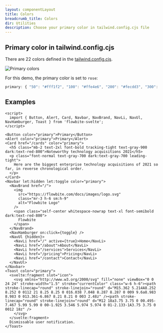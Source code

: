 ```yaml
---
layout: componentLayout
title: Colors 
breadcrumb_title: Colors
dir: Utilities
description: Choose your primary color in tailwind.config.cjs file
---
```


<script>
  import { TableProp, TableDefaultRow } from '../utils';
  import { A, Img, P } from '$lib';
</script>

## Primary color in tailwind.config.cjs

There are 22 colors defined in the <A href="https://github.com/themesberg/flowbite-svelte/blob/main/tailwind.config.cjs">tailwind.config.cjs</A>.

<Img src="/images/colors.webp" alt="Primary colors" class="flex justify-center rounded-lg p-8" />

For this demo, the primary color is set to `rose`:

<div class="w-full overflow-auto py-4">

```js example hideOutput
primary: { "50": "#fff1f2", "100": "#ffe4e6", "200": "#fecdd3", "300": "#fda4af", "400": "#fb7185", "500": "#f43f5e", "600": "#e11d48", "700": "#be123c", "800": "#9f1239", "900": "#881337" }
```

</div>

## Examples

```svelte example class="flex flex-col gap-4" hideScript
<script>
  import { Button, Alert, Card, Navbar, NavBrand, NavLi, NavUl, NavHamburger, Toast } from 'flowbite-svelte';
</script>

<Button color="primary">Primary</Button>
<Alert color="primary">Primary</Alert>
<Card href="/cards" color="primary">
  <h5 class="mb-2 text-2xl font-bold tracking-tight text-gray-900 dark:text-red-800">Noteworthy technology acquisitions 2021</h5>
  <p class="font-normal text-gray-700 dark:text-gray-700 leading-tight">
    Here are the biggest enterprise technology acquisitions of 2021 so far, in reverse chronological order.
  </p>
</Card>
<Navbar let:hidden let:toggle color="primary">
  <NavBrand href="/">
    <img
      src="https://flowbite.com/docs/images/logo.svg"
      class="mr-3 h-6 sm:h-9"
      alt="Flowbite Logo"
    />
    <span class="self-center whitespace-nowrap text-xl font-semibold dark:text-red-800">
      Flowbite
    </span>
  </NavBrand>
  <NavHamburger on:click={toggle} />
  <NavUl {hidden}>
    <NavLi href="/" active={true}>Home</NavLi>
    <NavLi href="/about">About</NavLi>
    <NavLi href="/services">Services</NavLi>
    <NavLi href="/pricing">Pricing</NavLi>
    <NavLi href="/contact">Contact</NavLi>
  </NavUl>
</Navbar>
<Toast color="primary">
  <svelte:fragment slot="icon">
    <svg xmlns="http://www.w3.org/2000/svg" fill="none" viewBox="0 0 24 24" stroke-width="1.5" stroke="currentColor" class="w-6 h-6"><path stroke-linecap="round" stroke-linejoin="round" d="M15.362 5.214A8.252 8.252 0 0112 21 8.25 8.25 0 016.038 7.048 8.287 8.287 0 009 9.6a8.983 8.983 0 013.361-6.867 8.21 8.21 0 003 2.48z" /><path stroke-linecap="round" stroke-linejoin="round" d="M12 18a3.75 3.75 0 00.495-7.467 5.99 5.99 0 00-1.925 3.546 5.974 5.974 0 01-2.133-1A3.75 3.75 0 0012 18z" />
    </svg>
  </svelte:fragment>
  Dismissable user notification.
</Toast>
```

